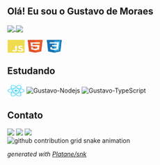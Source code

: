 ## Olá! Eu sou o Gustavo de Moraes 

<div>
<a href="https://github.com/GustavoMoraes22">
  <img height=200 align="center" src="https://github-readme-stats.vercel.app/api?username=GustavoMoraes22&show_icons=true&theme=dracula" />
</a>
<a href="https://github.com/GustavoMoraes22">
  <img height=200 align="center" src="https://github-readme-stats.vercel.app/api/top-langs?username=GustavoMoraes22&layout=compact&langs_count=8&card_width=320&theme=dracula" />
</a>
  
</div>



<div style="display: inline_block"><br>
  <img align="center" alt="Gustavo-Js" height="30" width="40" src="https://raw.githubusercontent.com/devicons/devicon/master/icons/javascript/javascript-plain.svg">
  <img align="center" alt="Gustavo-HTML" height="30" width="40" src="https://raw.githubusercontent.com/devicons/devicon/master/icons/html5/html5-original.svg">
  <img align="center" alt="Gustavo-CSS" height="30" width="40" src="https://raw.githubusercontent.com/devicons/devicon/master/icons/css3/css3-original.svg">
</div>


## Estudando


<div style="display: inline_block">
   <img align="center" alt="Gustavo-React" height="30" width="40" src="https://raw.githubusercontent.com/devicons/devicon/master/icons/react/react-original.svg">
   <img align="center" alt="Gustavo-Nodejs" height="30" width="40" src="https://cdn.jsdelivr.net/gh/devicons/devicon/icons/nodejs/nodejs-original.svg" /> 
   <img align="center" alt="Gustavo-TypeScript" height="30" width="40" src="https://cdn.jsdelivr.net/gh/devicons/devicon/icons/typescript/typescript-original.svg" /> 
</div>
  
## Contato

<div> 
  <a href="https://instagram.com/_gustavomoraes10" target="_blank"><img src="https://img.shields.io/badge/-Instagram-%23E4405F?style=for-the-badge&logo=instagram&logoColor=white" target="_blank"></a>
  <a href = "mailto:DeveloperGustavoM@hotmail.com"><img src="https://img.shields.io/badge/Outlook-0078D4?style=for-the-badge&logo=microsoft-outlook&logoColor=white" target="_blank"></a>
  <a href="https://linkedin.com/in/gustavo-moraes-2659ba225" target="_blank"><img src="https://img.shields.io/badge/-LinkedIn-%230077B5?style=for-the-badge&logo=linkedin&logoColor=white" target="_blank"></a> 
  
</div>

<picture>
  <source media="(prefers-color-scheme: dark)" srcset="https://raw.githubusercontent.com/YourUser/YourUser/output/github-contribution-grid-snake-dark.svg">
  <source media="(prefers-color-scheme: light)" srcset="https://raw.githubusercontent.com/YourUser/YourUser/output/github-contribution-grid-snake.svg">
  <img alt="github contribution grid snake animation" src="https://raw.githubusercontent.com/YourUser/YourUser/output/github-contribution-grid-snake.svg">
</picture>

_generated with [Platane/snk](https://github.com/Platane/snk)_


